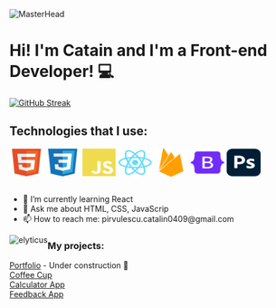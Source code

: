 ![MasterHead](https://mir-s3-cdn-cf.behance.net/project_modules/max_1200/79731568097599.5b50bca477735.jpg)
<h1>Hi! I'm Catain and I'm a Front-end Developer! 💻 </h1>

<a href="https://git.io/streak-stats"><img src="https://streak-stats.demolab.com?user=elyticus&theme=navy-gear" alt="GitHub Streak" /></a>

<h2>Technologies that I use: </h2>
<div style="display: inline_block">
  <img align="center" alt="Icone-HTML" height="50" width="60" src="https://raw.githubusercontent.com/devicons/devicon/master/icons/html5/html5-original.svg">
  <img align="center" alt="Icone-CSS" height="50" width="60" src="https://raw.githubusercontent.com/devicons/devicon/master/icons/css3/css3-original.svg">
  <img align="center" alt="Icone-Js" height="50" width="60" src="https://raw.githubusercontent.com/devicons/devicon/master/icons/javascript/javascript-plain.svg">
  <img align="center" alt="Icone-Js" height="50" width="60" src="https://raw.githubusercontent.com/devicons/devicon/master/icons/react/react-original.svg">
  <img align="center" alt="Icone-Js" height="50" width="60" src="https://raw.githubusercontent.com/devicons/devicon/master/icons/firebase/firebase-plain.svg">
  <img align="center" alt="Icone-Js" height="50" width="60" src="https://raw.githubusercontent.com/devicons/devicon/master/icons/bootstrap/bootstrap-plain.svg">
  <img align="center" alt="Icone-Js" height="50" width="60" src="https://raw.githubusercontent.com/devicons/devicon/master/icons/photoshop/photoshop-plain.svg">
</div>
<br>
<ul>
    <li>🌱 I’m currently learning React</li>
    <li>💬 Ask me about HTML, CSS, JavaScrip</li>
    <li>📫 How to reach me: pirvulescu.catalin0409@gmail.com</li>
</ul>
<p><img align="left" src="https://github-readme-stats.vercel.app/api/top-langs?username=elyticus&show_icons=true&locale=en&layout=compact" alt="elyticus"/></p>
<h3>My projects:</h3>
<div><a target="_blank" href="https://catalin-pirvulescu-portfolio.netlify.app/">Portfolio</a> - Under construction 👷 </div> 
<div><a target="_blank" href="https://creamy-cup.netlify.app/">Coffee Cup</a></div>
<div><a target="_blank" href="https://calculator-js-app-el.netlify.app/">Calculator App</a></div>
<div><a target="_blank" href="https://sharing-thoughts.netlify.app/">Feedback App</a></div>
